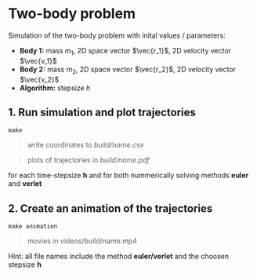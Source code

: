 # Two-body problem
Simulation of the two-body problem with inital values / parameters:
- **Body 1:** mass $m_1$, 2D space vector $\vec{r_1}$, 2D velocity vector $\vec{v_1}$
- **Body 2:** mass $m_2$, 2D space vector $\vec{r_2}$, 2D velocity vector $\vec{v_2}$
- **Algorithm:** stepsize $h$

## 1. Run simulation and plot trajectories
```
make
```
> write coordinates to *build/name.csv*

> plots of trajectories in *build/name.pdf*

for each time-stepsize **h** and for both nummerically solving methods **euler** and **verlet**


## 2. Create an animation of the trajectories
```
make animation
```
> movies in videos/build/name.mp4


Hint: all file names include the method **euler/verlet** and the choosen stepsize **h**
